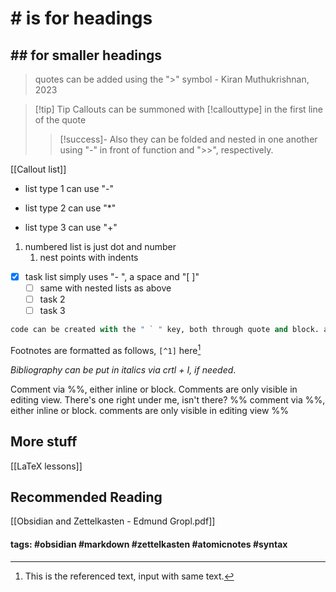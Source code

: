 # # is for headings
## ## for smaller headings

> quotes can be added using the ">" symbol
\- Kiran Muthukrishnan, 2023

> [!tip] Tip
> Callouts can be summoned with [!callouttype] in the first line of the quote
> > [!success]- Also
> > they can be folded and nested in one another using "-" in front of function and ">>", respectively.

[[Callout list]]

- list type 1 can use "-"
* list type 2 can use "\*"
+ list type 3 can use "+"

1. numbered list is just dot and number
	1. nest points with indents

- [x] task list simply uses "- ", a space and "\[ ]"
	- [ ] same with nested lists as above
	- [ ] task 2
	- [ ] task 3

```python
code can be created with the " ` " key, both through quote and block. add language abbreviation at top of code block to change colors accordingly.
```

Footnotes are formatted as follows, `[^1]` here[^1]

*Bibliography can be put in italics via crtl + I, if needed*.

[^1]: This is the referenced text, input with same text.

Comment via \%%, either inline or block. Comments are only visible in editing view. There's one right under me, isn't there?
%% 
comment via \%%, either inline or block. comments are only visible in editing view
%%


## More stuff

[[LaTeX lessons]]


## Recommended Reading

[[Obsidian and Zettelkasten - Edmund Gropl.pdf]]

#### tags: #obsidian #markdown #zettelkasten #atomicnotes #syntax 